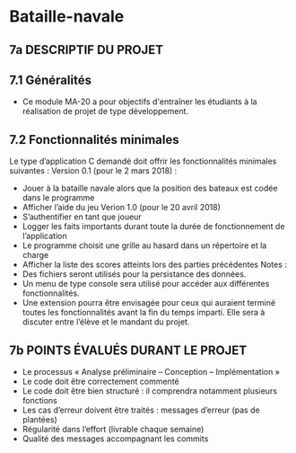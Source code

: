 # Bataille-navale

## 7a DESCRIPTIF DU PROJET
## 7.1	Généralités
* Ce module MA-20 a pour objectifs d'entraîner les étudiants à la réalisation de projet de type développement.
## 7.2	Fonctionnalités minimales
Le type d’application C demandé doit offrir les fonctionnalités minimales suivantes :
Version 0.1 (pour le 2 mars 2018) :
* 	Jouer à la bataille navale alors que la position des bateaux est codée dans le programme
* 	Afficher l’aide du jeu
Verion 1.0 (pour le 20 avril 2018)
* 	S’authentifier en tant que joueur
* 	Logger les faits importants durant toute la durée de fonctionnement de l’application
* 	Le programme choisit une grille au hasard dans un répertoire et la charge 
* 	Afficher la liste des scores atteints lors des parties précédentes
Notes : 
* 	Des fichiers seront utilisés pour la persistance des données.
* 	Un menu de type console sera utilisé pour accéder aux différentes fonctionnalités.
* 	Une extension pourra être envisagée pour ceux qui auraient terminé toutes les fonctionnalités avant la fin du temps imparti. Elle sera à discuter entre l’élève et le mandant du projet.
## 7b POINTS ÉVALUÉS DURANT LE PROJET
* 	Le processus « Analyse préliminaire – Conception – Implémentation »
* 	Le code doit être correctement commenté
* 	Le code doit être bien structuré : il comprendra notamment plusieurs fonctions
* 	Les cas d’erreur doivent être traités : messages d’erreur (pas de plantées)
* 	Régularité dans l’effort (livrable chaque semaine)
* 	Qualité des messages accompagnant les commits
